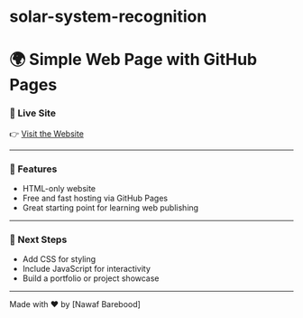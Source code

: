 # solar-system-recognition
# 🌍 Simple Web Page with GitHub Pages

### 🔗 Live Site
👉 [Visit the Website](https://nawafai-1.github.io/solar-system-recognition/)

---

### 📄 Features
- HTML-only website
- Free and fast hosting via GitHub Pages
- Great starting point for learning web publishing

---

### 🚀 Next Steps
- Add CSS for styling
- Include JavaScript for interactivity
- Build a portfolio or project showcase

---

Made with ❤️ by [Nawaf Barebood]

